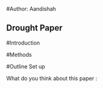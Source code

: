 #Author: Aandishah
## Drought Paper

#Introduction 

#Methods

#Outline Set up 

What do you think about this paper :
 

